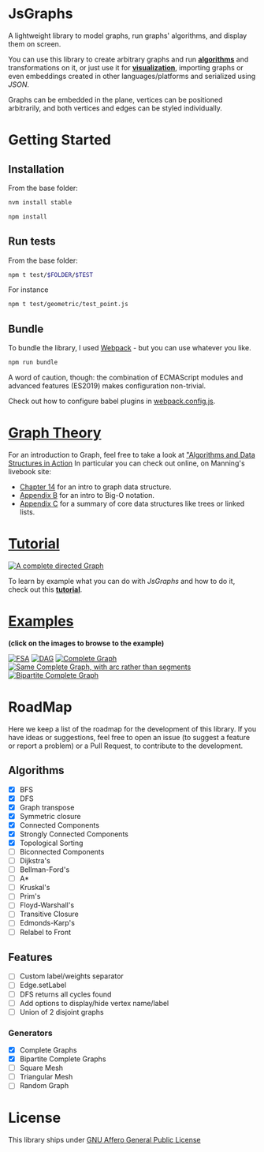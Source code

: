 # **JsGraphs**
A lightweight library to model graphs, run graphs' algorithms, and display them on screen.

You can use this library to create arbitrary graphs and run [**algorithms**](./readme/tutorial.md#graph-algorithms) and transformations on it, or just use it for [**visualization**](./readme/tutorial.md#embedding), importing graphs or even embeddings created in other languages/platforms and serialized using _JSON_.

Graphs can be embedded in the plane, vertices can be positioned arbitrarily, and both vertices and edges can be styled individually.

# **Getting Started**

## **Installation**

From the base folder:

```bash
nvm install stable

npm install
```

## **Run tests**

From the base folder:

```bash
npm t test/$FOLDER/$TEST
```

For instance

```bash
npm t test/geometric/test_point.js
```

## **Bundle**

To bundle the library, I used [Webpack](https://webpack.js.org) - but you can use whatever you like.

```bash
npm run bundle
```

A word of caution, though: the combination of ECMAScript modules and advanced features (ES2019) makes configuration non-trivial.

Check out how to configure babel plugins in [webpack.config.js](./webpack.config.js).

# [**Graph Theory**](https://www.manning.com/books/algorithms-and-data-structures-in-action#toc)

For an introduction to Graph, feel free to take a look at ["Algorithms and Data Structures in Action](https://www.manning.com/books/algorithms-and-data-structures-in-action#toc)
In particular you can check out online, on Manning's livebook site:

- [Chapter 14](https://livebook.manning.com/book/algorithms-and-data-structures-in-action/chapter-14) for an intro to graph data structure.
- [Appendix B](https://livebook.manning.com/book/algorithms-and-data-structures-in-action/appendix-b) for an intro to Big-O notation.
- [Appendix C](https://livebook.manning.com/book/algorithms-and-data-structures-in-action/appendix-c) for a summary of core data structures like trees or linked lists.

# [**Tutorial**](./readme/tutorial.md)

[![A complete directed Graph](./readme/img/tutorial/tutorial_graph_complete_1.jpg)](./readme/tutorial.md)

To learn by example what you can do with _JsGraphs_ and how to do it, check out this [**tutorial**](./readme/tutorial.md).

# [**Examples**](./readme/examples.md)

**(click on the images to browse to the example)**

[![FSA](readme/img/regex_fsa.jpg)](readme/examples.md#regex-finite-state-automaton)
[![DAG](readme/img/dag.jpg)](readme/examples.md#dag)
[![Complete Graph](readme/img/complete.jpg)![Same Complete Graph, with arc rather than segments](readme/img/complete_arcs.jpg)](readme/examples.md#complete-graphs)
[![Bipartite Complete Graph](readme/img/bipartite_complete.jpg)](readme/examples.md#complete-bipartite-graphs)

# **RoadMap**

Here we keep a list of the roadmap for the development of this library. If you have ideas or suggestions, feel free to open an issue (to suggest a feature or report a problem) or a Pull Request, to contribute to the development.

## **Algorithms**

- [x] BFS
- [X] DFS
- [X] Graph transpose
- [X] Symmetric closure
- [X] Connected Components
- [X] Strongly Connected Components
- [X] Topological Sorting
- [ ] Biconnected Components
- [ ] Dijkstra's
- [ ] Bellman-Ford's
- [ ] A*
- [ ] Kruskal's
- [ ] Prim's
- [ ] Floyd-Warshall's
- [ ] Transitive Closure
- [ ] Edmonds-Karp's
- [ ] Relabel to Front

## **Features**

- [ ] Custom label/weights separator
- [ ] Edge.setLabel
- [ ] DFS returns all cycles found
- [ ] Add options to display/hide vertex name/label
- [ ] Union of 2 disjoint graphs

### **Generators**

- [x] Complete Graphs
- [x] Bipartite Complete Graphs
- [ ] Square Mesh
- [ ] Triangular Mesh
- [ ] Random Graph

# **License**

This library ships under [GNU Affero General Public License](./LICENSE)